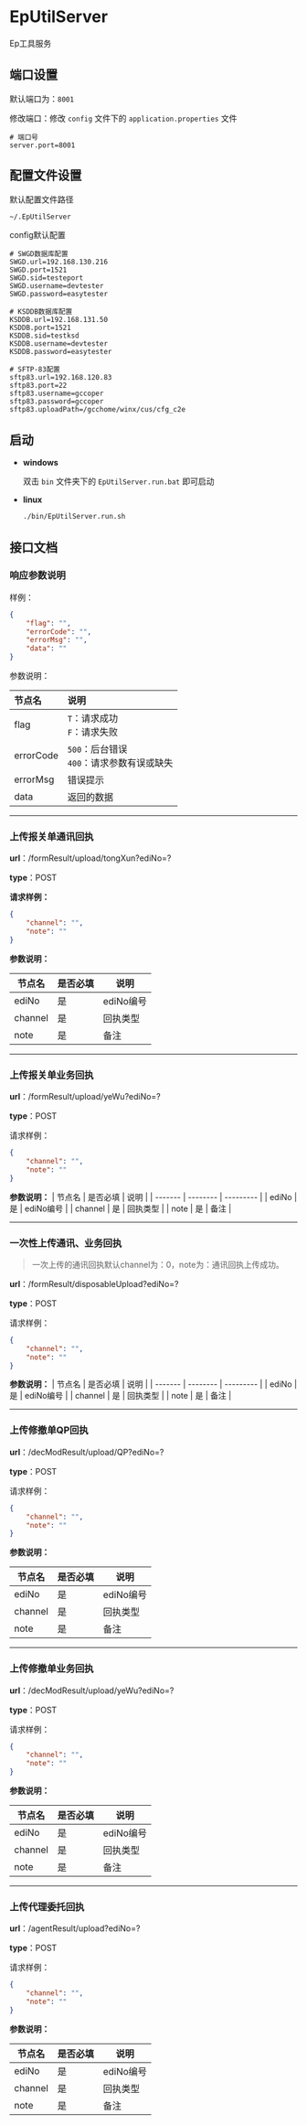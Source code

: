 # EpUtilServer

Ep工具服务



## 端口设置

默认端口为：`8001`

修改端口：修改  `config` 文件下的 `application.properties` 文件

```properties
# 端口号
server.port=8001
```



## 配置文件设置

默认配置文件路径

```bash
~/.EpUtilServer
```

config默认配置

```properties
# SWGD数据库配置
SWGD.url=192.168.130.216
SWGD.port=1521
SWGD.sid=testeport
SWGD.username=devtester
SWGD.password=easytester

# KSDDB数据库配置
KSDDB.url=192.168.131.50
KSDDB.port=1521
KSDDB.sid=testksd
KSDDB.username=devtester
KSDDB.password=easytester

# SFTP-83配置
sftp83.url=192.168.120.83
sftp83.port=22
sftp83.username=gccoper
sftp83.password=gccoper
sftp83.uploadPath=/gcchome/winx/cus/cfg_c2e
```



## 启动

+ **windows**

  双击 `bin` 文件夹下的 `EpUtilServer.run.bat` 即可启动

+ **linux**

  ```sh
  ./bin/EpUtilServer.run.sh
  ```



## 接口文档

### 响应参数说明

样例：

```json
{
	"flag": "",
	"errorCode": "",
	"errorMsg": "",
	"data": ""
}
```

参数说明：

|    节点名     |                      说明                      |
| :----------- | :-------------------------------------------- |
|   flag   |        `T`：请求成功<br />`F`：请求失败        |
| errorCode | `500`：后台错误<br />`400`：请求参数有误或缺失 |
| errorMsg  |                    错误提示                    |
|   data    |                   返回的数据                   |


---
### 上传报关单通讯回执

**url**：/formResult/upload/tongXun?ediNo=?

**type**：POST

**请求样例：**

```json
{
	"channel": "",
	"note": ""
}
```

**参数说明：**

| 节点名  | 是否必填 | 说明      |
| ------- | -------- | --------- |
| ediNo   | 是       | ediNo编号 |
| channel | 是       | 回执类型  |
| note    | 是       | 备注      |


---
### 上传报关单业务回执

**url**：/formResult/upload/yeWu?ediNo=?

**type**：POST

请求样例：

```json
{
	"channel": "",
	"note": ""
}
```

**参数说明：**
| 节点名  | 是否必填 | 说明      |
| ------- | -------- | --------- |
| ediNo   | 是       | ediNo编号 |
| channel | 是       | 回执类型  |
| note    | 是       | 备注      |


---
### 一次性上传通讯、业务回执

> 一次上传的通讯回执默认channel为：0，note为：通讯回执上传成功。

**url**：/formResult/disposableUpload?ediNo=?

**type**：POST

请求样例：

```json
{
	"channel": "",
	"note": ""
}
```

**参数说明：**
| 节点名  | 是否必填 | 说明      |
| ------- | -------- | --------- |
| ediNo   | 是       | ediNo编号 |
| channel | 是       | 回执类型  |
| note    | 是       | 备注      |


---
### 上传修撤单QP回执

**url**：/decModResult/upload/QP?ediNo=?

**type**：POST

请求样例：

```json
{
	"channel": "",
	"note": ""
}
```

**参数说明：**

| 节点名  | 是否必填 | 说明      |
| ------- | -------- | --------- |
| ediNo   | 是       | ediNo编号 |
| channel | 是       | 回执类型  |
| note    | 是       | 备注      |


---
### 上传修撤单业务回执

**url**：/decModResult/upload/yeWu?ediNo=?

**type**：POST

请求样例：

```json
{
	"channel": "",
	"note": ""
}
```

**参数说明：**

| 节点名  | 是否必填 | 说明      |
| ------- | -------- | --------- |
| ediNo   | 是       | ediNo编号 |
| channel | 是       | 回执类型  |
| note    | 是       | 备注      |


---
### 上传代理委托回执

**url**：/agentResult/upload?ediNo=?

**type**：POST

请求样例：

```json
{
	"channel": "",
	"note": ""
}
```

**参数说明：**

| 节点名  | 是否必填 | 说明      |
| ------- | -------- | --------- |
| ediNo   | 是       | ediNo编号 |
| channel | 是       | 回执类型  |
| note    | 是       | 备注      |

